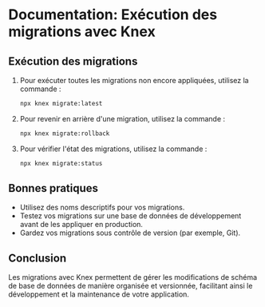 # Documentation: Exécution des migrations avec Knex

## Exécution des migrations
1. Pour exécuter toutes les migrations non encore appliquées, utilisez la commande :
    ```sh
    npx knex migrate:latest
    ```

2. Pour revenir en arrière d'une migration, utilisez la commande :
    ```sh
    npx knex migrate:rollback
    ```

3. Pour vérifier l'état des migrations, utilisez la commande :
    ```sh
    npx knex migrate:status
    ```

## Bonnes pratiques
- Utilisez des noms descriptifs pour vos migrations.
- Testez vos migrations sur une base de données de développement avant de les appliquer en production.
- Gardez vos migrations sous contrôle de version (par exemple, Git).

## Conclusion
Les migrations avec Knex permettent de gérer les modifications de schéma de base de données de manière organisée et versionnée, facilitant ainsi le développement et la maintenance de votre application.